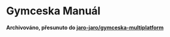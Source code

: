 # Gymceska Manuál
**Archivováno, přesunuto do [jaro-jaro/gymceska-multiplatform](https://github.com/jaro-jaro/gymceska-multiplatform)**
